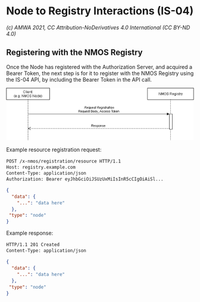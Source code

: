 
# Node to Registry Interactions (IS-04)  
_(c) AMWA 2021, CC Attribution-NoDerivatives 4.0 International (CC BY-ND 4.0)_

## Registering with the NMOS Registry
Once the Node has registered with the Authorization Server, and acquired a Bearer Token, the next step is for it to register with the NMOS Registry using the IS-04 API, by including the Bearer Token in the API call.

![Node to Registry Interaction](../docs/images/node_to_registry.png)

Example resource registration request:
```http
POST /x-nmos/registration/resource HTTP/1.1
Host: registry.example.com
Content-Type: application/json
Authorization: Bearer eyJhbGciOiJSUzUxMiIsInR5cCIgOiAiSl...
```
```json
{
  "data": {
    "...": "data here"
  },
 "type": "node"
}
```
Example response:
```http
HTTP/1.1 201 Created
Content-Type: application/json
```
```json
{
  "data": {
    "...": "data here"
  },
 "type": "node"
}
```
